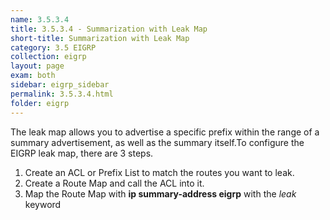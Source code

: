 ```yaml
---
name: 3.5.3.4
title: 3.5.3.4 - Summarization with Leak Map
short-title: Summarization with Leak Map
category: 3.5 EIGRP
collection: eigrp
layout: page
exam: both
sidebar: eigrp_sidebar
permalink: 3.5.3.4.html
folder: eigrp
---
```

The leak map allows you to advertise a specific prefix within the range of a summary advertisement, as well as the summary itself.To configure the EIGRP leak map, there are 3 steps.
1. Create an ACL or Prefix List to match the routes you want to leak.
2. Create a Route Map and call the ACL into it.
3. Map the Route Map with **ip summary-address eigrp** with the *leak* keyword
